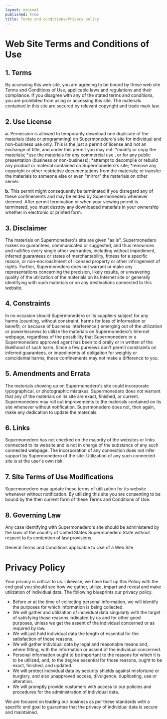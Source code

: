 ```yaml
---
layout: minimal
published: true
title: Terms and conditions/Privacy policy
---
```

# Web Site Terms and Conditions of Use


## 1. Terms

By accessing this web site, you are agreeing to be bound by these web site Terms and Conditions of Use, applicable laws and regulations and their compliance. If you disagree with any of the stated terms and conditions, you are prohibited from using or accessing this site. The materials contained in this site are secured by relevant copyright and trade mark law.

## 2. Use License

**a.** Permission is allowed to temporarily download one duplicate of the materials (data or programming) on Supermonedero's site for individual and non-business use only. This is the just a permit of license and not an exchange of title, and under this permit you may not:
        *modify or copy the materials;
        *use the materials for any commercial use , or for any public presentation (business or non-business);
        *attempt to decompile or rebuild any product or material contained on Supermonedero's site;
        *remove any copyright or other restrictive documentations from the materials; or
        transfer the materials to someone else or even "mirror" the materials on other server.
        
**b.** This permit might consequently be terminated if you disregard any of these confinements and may be ended by Supermonedero whenever deemed. After permit termination or when your viewing permit is terminated, you must destroy any downloaded materials in your ownership whether in electronic or printed form.

## 3. Disclaimer

The materials on Supermonedero's site are given "as is". Supermonedero makes no guarantees, communicated or suggested, and thus renounces and nullifies every single other warranties, including without impediment, inferred guarantees or states of merchantability, fitness for a specific reason, or non-encroachment of licensed property or other infringement of rights. Further, Supermonedero does not warrant or make any representations concerning the precision, likely results, or unwavering quality of the utilization of the materials on its Internet site or generally identifying with such materials or on any destinations connected to this website.

## 4. Constraints

In no occasion should Supermonedero or its suppliers subject for any harms (counting, without constraint, harms for loss of information or benefit, or because of business interference,) emerging out of the utilization or powerlessness to utilize the materials on Supermonedero's Internet webpage, regardless of the possibility that Supermonedero or a Supermonedero approved agent has been told orally or in written of the likelihood of such harm. Since a few purviews don't permit constraints on inferred guarantees, or impediments of obligation for weighty or coincidental harms, these confinements may not make a difference to you.

## 5. Amendments and Errata

The materials showing up on Supermonedero's site could incorporate typographical, or photographic mistakes. Supermonedero does not warrant that any of the materials on its site are exact, finished, or current. Supermonedero may roll out improvements to the materials contained on its site whenever without notification. Supermonedero does not, then again, make any dedication to update the materials.

## 6. Links

Supermonedero has not checked on the majority of the websites or links connected to its website and is not in charge of the substance of any such connected webpage. The incorporation of any connection does not infer support by Supermonedero of the site. Utilization of any such connected site is at the user's own risk.

## 7. Site Terms of Use Modifications

Supermonedero may update these terms of utilization for its website whenever without notification. By utilizing this site you are consenting to be bound by the then current form of these Terms and Conditions of Use.

## 8. Governing Law

Any case identifying with Supermonedero's site should be administered by the laws of the country of United States Supermonedero State without respect to its contention of law provisions.

General Terms and Conditions applicable to Use of a Web Site.

# Privacy Policy

Your privacy is critical to us. Likewise, we have built up this Policy with the end goal you should see how we gather, utilize, impart and reveal and make utilization of individual data. The following blueprints our privacy policy.

   * Before or at the time of collecting personal information, we will identify the purposes for which information is being collected.
   * We will gather and utilization of individual data singularly with the target of satisfying those reasons indicated by us and for other good purposes, unless we get the assent of the individual concerned or as required by law.
   * We will just hold individual data the length of essential for the satisfaction of those reasons.
   * We will gather individual data by legal and reasonable means and, where fitting, with the information or assent of the individual concerned.
   * Personal information ought to be important to the reasons for which it is to be utilized, and, to the degree essential for those reasons, ought to be exact, finished, and updated.
   * We will protect individual data by security shields against misfortune or burglary, and also unapproved access, divulgence, duplicating, use or alteration.
   * We will promptly provide customers with access to our policies and procedures for the administration of individual data.

We are focused on leading our business as per these standards with a specific end goal to guarantee that the privacy of individual data is secure and maintained.

